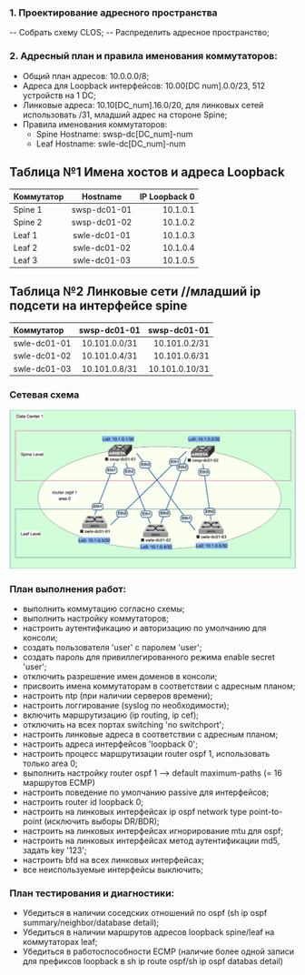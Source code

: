 
### 1. Проектирование адресного пространства

-- Собрать схему CLOS;
-- Распределить адресное пространство;

         
### 2. Адресный план и правила именования коммутаторов:
     
- Общий план адресов: 10.0.0.0/8;
- Адреса для Loopback интерфейсов: 10.00[DC num].0.0/23, 512 устройств на 1 DC;
- Линковые адреса: 10.10[DC_num].16.0/20, для линковых сетей использовать /31, младший адрес на стороне Spine;
- Правила именования коммутаторов:
   - Spine Hostname: swsp-dc[DC_num]-num
   - Leaf Hostname: swle-dc[DC_num]-num

## Таблица №1 Имена хостов и адреса Loopback
| Коммутатор  | Hostname  |  IP Loopback 0 |
| :------------ |:---------------:| -----:|
| Spine 1      | swsp-dc01-01 | 10.1.0.1 |
| Spine 2      | swsp-dc01-02 |   10.1.0.2 |
| Leaf 1 | swle-dc01-01 |    10.1.0.3 |
| Leaf 2 | swle-dc01-02 |    10.1.0.4 |
| Leaf 3 | swle-dc01-03 |    10.1.0.5 |

## Таблица №2 Линковые сети //младший ip подсети на интерфейсе spine
| Коммутатор  | swsp-dc01-01  |  swsp-dc01-01 |
| :------------ |:---------------:| -----:|
| swle-dc01-01 | 10.101.0.0/31 |    10.101.0.2/31 |
| swle-dc01-02 | 10.101.0.4/31 |    10.101.0.6/31 |
| swle-dc01-03 | 10.101.0.8/31 |    10.101.0.10/31 |


### Сетевая схема
  ![](nettopology.png)
  
### План выполнения работ:
  - выполнить коммутацию согласно схемы;
  - выполнить настройку коммутаторов;
   - настроить аутентификацию и авторизацию по умолчанию для консоли;
   - создать пользователя 'user' с паролем 'user';
   - создать пароль для привиллегированного режима enable secret 'user';
   - отключить разрешение имен доменов в консоли;
   - присвоить имена коммутаторам в соответствии с адресным планом;
   - настроить ntp (при наличии серверов времени);
   - настроить логгирование (syslog по необходимости);
   - включить маршрутизацию (ip routing, ip cef);
   - отключить на всех портах switching 'no switchport';
   - настроить линковые адреса в соответствии с адресным планом;
   - настроить адреса интерфейсов 'loopback 0';
   - настроить процесс маршрутизации router ospf 1, использовать только area 0;
   - выполнить настройку router ospf 1 --> default maximum-paths (= 16 маршрутов ECMP)
   - настроить поведение по умолчанию passive для интерфейсов;
   - настроить router id loopback 0;
   - настроить на линковых интерфейсах ip ospf network type point-to-point (исключить выборы DR/BDR);
   - настроить на линковых интерфейсах игнорирование mtu для ospf;
   - настроить на линковых интерфейсах метод аутентификации md5, задать key '123';
   - настроить bfd на всех линковых интерфейсах;
   - все неиспользуемые интерфейсы выключить;

### План тестирования и диагностики:
   - Убедиться в наличии соседских отношений по ospf (sh ip ospf summary/neighbor/database detail);
   - Убедиться в наличии маршрутов адресов loopback spine/leaf на коммутаторах leaf;
   - Убедиться в работоспособности ECMP (наличие более одной записи для префиксов loopback в sh ip route ospf/sh ip ospf databas detail)
